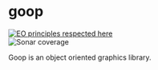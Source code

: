 # goop
[![EO principles respected here](http://www.elegantobjects.org/badge.svg)](http://www.elegantobjects.org)  
![Sonar coverage](https://sonarcloud.io/api/project_badges/measure?project=Shryne_goo&metric=coverage)  

Goop is an object oriented graphics library.
